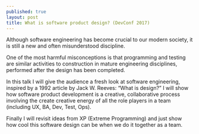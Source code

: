 ```yaml
---
published: true
layout: post
title: What is software product design? (DevConf 2017)
---
```

Although software engineering has become crucial to our modern society, it is still a new and often misunderstood discipline.

One of the most harmful misconceptions is that programming and testing are similar activities to construction in mature engineering disciplines, performed after the design has been completed.

In this talk I will give the audience a fresh look at software engineering, inspired by a 1992 article by Jack W. Reeves: “What is design?” I will show how software product development is a creative, collaborative process involving the create creative energy of all the role players in a team (including UX, BA, Dev, Test, Ops).

Finally I will revisit ideas from XP (Extreme Programming) and just show how cool this software design can be when we do it together as a team.
